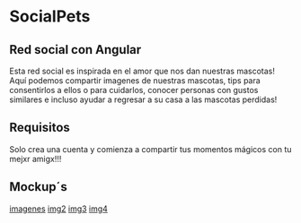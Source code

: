 # SocialPets

## Red social con Angular
Esta red social es inspirada en el amor que nos dan nuestras mascotas!
Aquí podemos compartir imagenes de nuestras mascotas, tips para consentirlos a ellos o para cuidarlos, conocer personas con gustos similares e incluso ayudar a regresar a su casa a las mascotas perdidas!

## Requisitos
Solo crea una cuenta y comienza a compartir tus momentos mágicos con tu mejxr amigx!!! 

## Mockup´s
[imagenes](https://github.com/Anavzqz/cdmx-social-network-frameworks/blob/master/src/assets/20180928_120922~2.jpg)
[img2](https://github.com/Anavzqz/cdmx-social-network-frameworks/blob/master/src/assets/20180928_120931~2.jpg)
[img3](https://github.com/Anavzqz/cdmx-social-network-frameworks/blob/master/src/assets/20180928_120944~2.jpg)
[img4](https://github.com/Anavzqz/cdmx-social-network-frameworks/blob/master/src/assets/20180928_120951~2.jpg)




